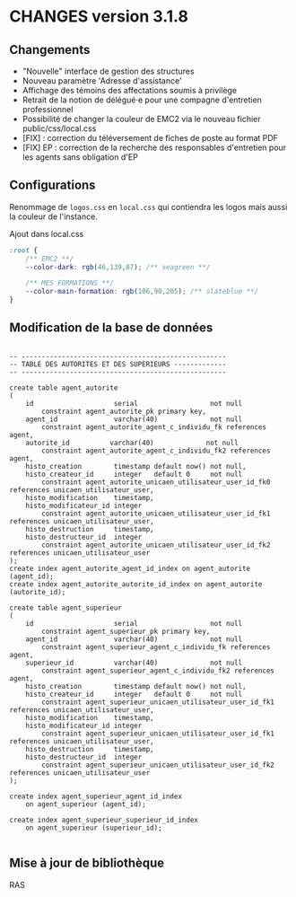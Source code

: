 **CHANGES version 3.1.8**
===

Changements
---

* "Nouvelle" interface de gestion des structures 
* Nouveau paramètre 'Adresse d'assistance'
* Affichage des témoins des affectations soumis à privilège
* Retrait de la notion de délégué·e pour une compagne d'entretien professionnel
* Possibilité de changer la couleur de EMC2 via le nouveau fichier public/css/local.css
* [FIX] : correction du téléversement de fiches de poste au format PDF
* [FIX] EP : correction de la recherche des responsables d'entretien pour les agents sans obligation d'EP


Configurations
---

Renommage de `logos.css` en `local.css` qui contiendra les logos mais aussi la couleur de l'instance.

Ajout dans local.css
```css
:root {
    /** EMC2 **/
    --color-dark: rgb(46,139,87); /** seagreen **/

    /** MES FORMATIONS **/
    --color-main-formation: rgb(106,90,205); /** slateblue **/
}
```

Modification de la base de données
---

```postgresql

-- ---------------------------------------------------
-- TABLE DES AUTORITES ET DES SUPERIEURS -------------
-- ---------------------------------------------------

create table agent_autorite
(
    id                    serial                  not null
        constraint agent_autorite_pk primary key,
    agent_id              varchar(40)             not null
        constraint agent_autorite_agent_c_individu_fk references agent,
    autorite_id          varchar(40)             not null
        constraint agent_autorite_agent_c_individu_fk2 references agent,
    histo_creation        timestamp default now() not null,
    histo_createur_id     integer   default 0     not null
        constraint agent_autorite_unicaen_utilisateur_user_id_fk0 references unicaen_utilisateur_user,
    histo_modification    timestamp,
    histo_modificateur_id integer
        constraint agent_autorite_unicaen_utilisateur_user_id_fk1 references unicaen_utilisateur_user,
    histo_destruction     timestamp,
    histo_destructeur_id  integer
        constraint agent_autorite_unicaen_utilisateur_user_id_fk2 references unicaen_utilisateur_user
);
create index agent_autorite_agent_id_index on agent_autorite (agent_id);
create index agent_autorite_autorite_id_index on agent_autorite (autorite_id);

create table agent_superieur
(
    id                    serial                  not null
        constraint agent_superieur_pk primary key,
    agent_id              varchar(40)             not null
        constraint agent_superieur_agent_c_individu_fk references agent,
    superieur_id          varchar(40)             not null
        constraint agent_superieur_agent_c_individu_fk2 references agent,
    histo_creation        timestamp default now() not null,
    histo_createur_id     integer   default 0     not null
        constraint agent_superieur_unicaen_utilisateur_user_id_fk1 references unicaen_utilisateur_user,
    histo_modification    timestamp,
    histo_modificateur_id integer
        constraint agent_superieur_unicaen_utilisateur_user_id_fk1 references unicaen_utilisateur_user,
    histo_destruction     timestamp,
    histo_destructeur_id  integer
        constraint agent_superieur_unicaen_utilisateur_user_id_fk2 references unicaen_utilisateur_user
);

create index agent_superieur_agent_id_index
    on agent_superieur (agent_id);

create index agent_superieur_superieur_id_index
    on agent_superieur (superieur_id);


```


Mise à jour de bibliothèque
---

RAS